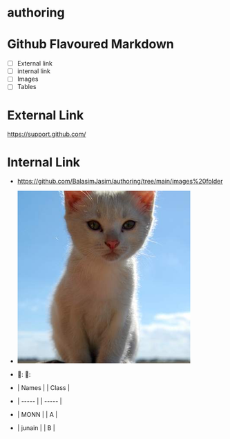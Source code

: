 # authoring
# Github Flavoured Markdown
- [ ] External link
- [ ] internal link
- [ ] Images
- [ ] Tables
# External Link
https://support.github.com/
# Internal Link 
- https://github.com/BalasimJasim/authoring/tree/main/images%20folder
- ![image](images/400.jpeg)

- 💙: 💛:
- | Names  |  | Class |
- | -----  |  | ----- |
- | MONN   |  |  A    |
- | junain |  |  B    |
